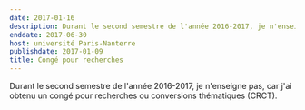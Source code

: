 ```yaml
---
date: 2017-01-16
description: Durant le second semestre de l'année 2016-2017, je n'enseigne pas, car j'ai obtenu un congé pour recherches ou conversions thématiques.
enddate: 2017-06-30
host: université Paris-Nanterre
publishdate: 2017-01-09
title: Congé pour recherches
---
```


Durant le second semestre de l'année 2016-2017, je n'enseigne pas, car j'ai obtenu un congé pour recherches ou conversions thématiques (CRCT).
